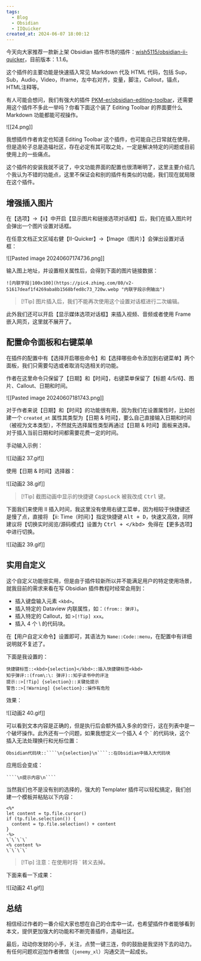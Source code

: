 ```yaml
---
tags:
  - Blog
  - Obsidian
  - IIQuicker
created_at: 2024-06-07 18:00:12
---
```

今天向大家推荐一款新上架 Obsidian 插件市场的插件：[wish5115/obsidian-ii-quicker](https://github.com/wish5115/obsidian-ii-quicker)，目前版本：1.1.6。

这个插件的主要功能是快速插入常见 Markdown 代及 HTML 代码，包括 Sup，Sub，Audio，Video，Iframe，左中右对齐，变量，脚注，Callout，锚点，HTML注释等。

有人可能会想问，我们有强大的插件 [PKM-er/obsidian-editing-toolbar](https://github.com/PKM-er/obsidian-editing-toolbar)，还需要用这个插件不多此一举吗？你看下面这个装了 Editing Toolbar 的界面要什么 Markdown 功能都能可视操作。

![[24.png]]

我想插件作者肯定也知道 Editing Toolbar 这个插件，也可能自己日常就在使用，但是造轮子总是造福社区，存在必定有其可取之处，一定是解决特定的问题或目前使用上的一些痛点。

这个插件的安装我就不说了，中文功能界面的配置也很清晰明了，这里主要介绍几个我认为不错的功能点，这里不保证会和别的插件有类似的功能，我们现在就局限在这个插件。

## 增强插入图片

在【选项】->【ii】中开启【显示图片和链接选项对话框】后，我们在插入图片时会弹出一个图片设置对话框。

在任意文档正文区域右健【II-Quicker】->【Image（图片）】会弹出设置对话框：

![[Pasted image 20240607174736.png]]

输入图上地址，并设置相关属性后，会得到下面的图片链接数据：

````
![内联字段|100x100](https://pic4.zhimg.com/80/v2-51617deaf1f4269aba8b1568bfed8c73_720w.webp "内联字段示例输出")
````

> [!Tip] 图片插入后，我们不能再次使用这个设置对话框进行二次编辑。

此外我们还可以开启【显示媒体选项对话框】来插入视频、音频或者使用 Frame 嵌入网页，这里就不展开了。

## 配置命令面板和右键菜单

在插件的配置中有【选择开启哪些命令】和【选择哪些命令添加到右键菜单】两个面板，我们只需要勾选或者取消勾选相关的功能。

作者在这里命令只保留了【日期】和【时间】，右键菜单保留了【标题 4/5/6】、图片、Callout、日期和时间。

![[Pasted image 20240607181743.png]]

对于作者来说【日期】和【时间】的功能很有用，因为我们在设置属性时，比如创建一个 `created_at` 属性其类型为【日期 & 时间】，要么自己直接输入日期和时间（被视为文本类型），不然就先选择属性类型再通过【日期 & 时间】面板来选择。对于插入当前日期和时间都需要花费一定的时间。

手动输入示例：

![[动画2 37.gif]]

使用【日期 & 时间】选择器：

![[动画2 38.gif]]

> [!Tip] 截图动画中显示的快捷键 <kbd>CapsLock</kbd> 被我改成 <kbd>Ctrl</kbd> 键。

下面我们来使用 II 插入时间，我这里没有使用右键工菜单，因为相较于快捷键还是慢了点，直接将 【ii: Time（时间）】指定快捷键 <kbd>Alt + D</kbd>，快速又高效，同样建议将【切换实时阅览/源码模式】设置为 <kbd>Ctrl + \</kbd> 免得在【更多选项】中进行切换。

![[动画2 39.gif]]

## 实用自定义

这个自定义功能很实用，但是由于插件较新所以并不能满足用户的特定使用场景，就我目前的需求来看在写 Obsidian 插件教程时经常会用到：

- 插入键盘输入元素 `<kbd>`。
- 插入特定的 Dataview 内联属性，如：`(from:: 弹评)`。
- 插入特定的 Callout，如 `>[!Tip] xxx`。
- 插入 4 个 \ 的代码块。

在【用户自定义命令】设置即可，其语法为 `Name::Code::menu`，在配置中有详细说明就不复述了。

下面是我设置的：

````
快捷键标签::<kbd>{selection}</kbd>::插入快捷键标签<kbd>
知乎弹评::(from\:\: 弹评)::知乎读书中的评注
提示::>[!Tip] {selection}::关键处提示
警告::>[!Warning] {selection}::操作有危险
````

效果：

![[动画2 40.gif]]

可以看到文本内容是正确的，但是执行后会额外插入多余的空行，这在列表中是一个破坏操作。此外还有一个问题，如果我想定义一个插入 4 个 \` 的代码块，这个插入无法处理换行和光标位置：

````
Obsidian代码块::````\n{selection}\n````::在Obsidian中插入大代码块
````

应用后会变成：

````
````\n提示内容\n````
````

当然我们也不是没有别的选择的，强大的 Templater 插件可以轻松搞定，我们创建一个模板并粘贴以下内容：

````
<%*
let content = tp.file.cursor()
if (tp.file.selection()) {
  content = tp.file.selection() + content
}
-%>
\`\`\`\`
<% content %>
\`\`\`\`
````

>[!Tip] 注意：在使用时将 \` 转义去掉。

下面来看一下成果：

![[动画2 41.gif]]

## 总结

相信经过作者的一番介绍大家也想在自己的仓库中一试，也希望插件作者能够看到本文，提供更加强大的功能和不断完善插件，造福社区。

最后，动动你发财的小手，关注，点赞一键三连，你的鼓励是我坚持下去的动力。有任何问题欢迎加作者微信（`jenemy_xl`）沟通交流一起成长。